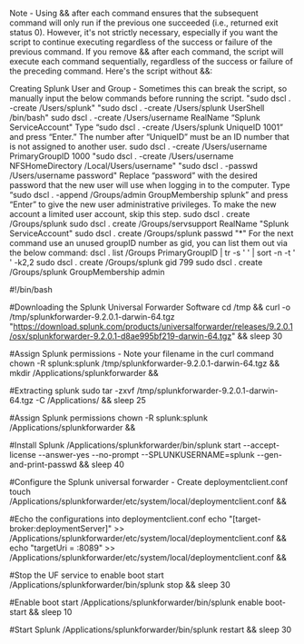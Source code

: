 Note - Using && after each command ensures that the subsequent command will only run if the previous one succeeded (i.e., returned exit status 0). However, it's not strictly necessary, especially if you want the script to continue executing regardless of the success or failure of the previous command. If you remove && after each command, the script will execute each command sequentially, regardless of the success or failure of the preceding command. Here's the script without &&:

Creating Splunk User and Group - Sometimes this can break the script, so manually input the below commands before running the script.
"sudo dscl . -create /Users/splunk"
"sudo dscl . -create /Users/splunk UserShell /bin/bash"
sudo dscl . -create /Users/username RealName “Splunk ServiceAccount"
Type “sudo dscl . -create /Users/splunk UniqueID 1001” and press “Enter.” The number after “UniqueID” must be an ID number that is not assigned to another user.
sudo dscl . -create /Users/username PrimaryGroupID 1000
"sudo dscl . -create /Users/username NFSHomeDirectory /Local/Users/username"
"sudo dscl . -passwd /Users/username password" Replace “password” with the desired password that the new user will use when logging in to the computer.
Type “sudo dscl . -append /Groups/admin GroupMembership splunk” and press “Enter” to give the new user administrative privileges. To make the new account a limited user account, skip this step.
sudo dscl . create /Groups/splunk
sudo dscl . create /Groups/servsupport RealName "Splunk ServiceAccount"
sudo dscl . create /Groups/splunk passwd "*"
For the next command use an unused groupID number as gid, you can list them out via the below command:
dscl . list /Groups PrimaryGroupID | tr -s ' ' | sort -n -t ' ' -k2,2
sudo dscl . create /Groups/splunk gid 799
sudo dscl . create /Groups/splunk GroupMembership admin

#!/bin/bash


#Downloading the Splunk Universal Forwarder Software
cd /tmp &&
curl -o /tmp/splunkforwarder-9.2.0.1-darwin-64.tgz "https://download.splunk.com/products/universalforwarder/releases/9.2.0.1/osx/splunkforwarder-9.2.0.1-d8ae995bf219-darwin-64.tgz" &&
sleep 30

#Assign Splunk permissions - Note your filename in the curl command
chown -R splunk:splunk /tmp/splunkforwarder-9.2.0.1-darwin-64.tgz &&
mkdir /Applications/splunkforwarder &&

#Extracting splunk
sudo tar -zxvf /tmp/splunkforwarder-9.2.0.1-darwin-64.tgz -C /Applications/ &&
sleep 25

#Assign Splunk permissions
chown -R splunk:splunk /Applications/splunkforwarder &&

#Install Splunk
/Applications/splunkforwarder/bin/splunk start --accept-license --answer-yes --no-prompt --SPLUNKUSERNAME=splunk --gen-and-print-passwd &&
sleep 40

#Configure the Splunk universal forwarder - Create deploymentclient.conf
touch /Applications/splunkforwarder/etc/system/local/deploymentclient.conf &&

#Echo the configurations into deploymentclient.conf
echo "[target-broker:deploymentServer]" >> /Applications/splunkforwarder/etc/system/local/deploymentclient.conf &&
echo "targetUri = <DS IP ADDRESS>:8089" >> /Applications/splunkforwarder/etc/system/local/deploymentclient.conf &&

#Stop the UF service to enable boot start
/Applications/splunkforwarder/bin/splunk stop &&
sleep 30

#Enable boot start
/Applications/splunkforwarder/bin/splunk enable boot-start &&
sleep 10

#Start Splunk
/Applications/splunkforwarder/bin/splunk restart &&
sleep 30
